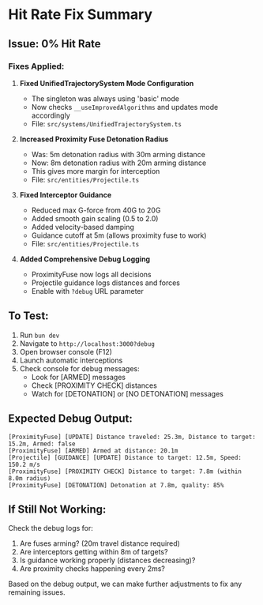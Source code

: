 # Hit Rate Fix Summary

## Issue: 0% Hit Rate

### Fixes Applied:

1. **Fixed UnifiedTrajectorySystem Mode Configuration**
   - The singleton was always using 'basic' mode
   - Now checks `__useImprovedAlgorithms` and updates mode accordingly
   - File: `src/systems/UnifiedTrajectorySystem.ts`

2. **Increased Proximity Fuse Detonation Radius**
   - Was: 5m detonation radius with 30m arming distance
   - Now: 8m detonation radius with 20m arming distance
   - This gives more margin for interception
   - File: `src/entities/Projectile.ts`

3. **Fixed Interceptor Guidance**
   - Reduced max G-force from 40G to 20G
   - Added smooth gain scaling (0.5 to 2.0)
   - Added velocity-based damping
   - Guidance cutoff at 5m (allows proximity fuse to work)
   - File: `src/entities/Projectile.ts`

4. **Added Comprehensive Debug Logging**
   - ProximityFuse now logs all decisions
   - Projectile guidance logs distances and forces
   - Enable with `?debug` URL parameter

## To Test:

1. Run `bun dev`
2. Navigate to `http://localhost:3000?debug`
3. Open browser console (F12)
4. Launch automatic interceptions
5. Check console for debug messages:
   - Look for [ARMED] messages
   - Check [PROXIMITY CHECK] distances
   - Watch for [DETONATION] or [NO DETONATION] messages

## Expected Debug Output:

```
[ProximityFuse] [UPDATE] Distance traveled: 25.3m, Distance to target: 15.2m, Armed: false
[ProximityFuse] [ARMED] Armed at distance: 20.1m
[Projectile] [GUIDANCE] [UPDATE] Distance to target: 12.5m, Speed: 150.2 m/s
[ProximityFuse] [PROXIMITY CHECK] Distance to target: 7.8m (within 8.0m radius)
[ProximityFuse] [DETONATION] Detonation at 7.8m, quality: 85%
```

## If Still Not Working:

Check the debug logs for:
1. Are fuses arming? (20m travel distance required)
2. Are interceptors getting within 8m of targets?
3. Is guidance working properly (distances decreasing)?
4. Are proximity checks happening every 2ms?

Based on the debug output, we can make further adjustments to fix any remaining issues.